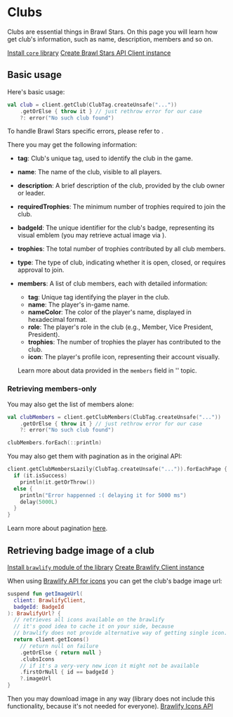 # Clubs
Clubs are essential things in Brawl Stars. On this page you will learn how get club's information,
such as name, description, members and so on.

<procedure title="Pre-conditions" collapsible="true">
    <step><a href="Getting-started.md">Install <code>core</code> library</a></step>
    <step><a href="Getting-started.md">Create Brawl Stars API Client instance</a></step>
</procedure>

## Basic usage
Here's basic usage:
```Kotlin
val club = client.getClub(ClubTag.createUnsafe("..."))
    .getOrElse { throw it } // just rethrow error for our case
    ?: error("No such club found")
```
To handle Brawl Stars specific errors, please refer to [](Handling-Brawl-Stars-Client-Error.md).

There you may get the following information:
- **tag**: Club's unique tag, used to identify the club in the game.
- **name**: The name of the club, visible to all players.
- **description**: A brief description of the club, provided by the club owner or leader.
- **requiredTrophies**: The minimum number of trophies required to join the club.
- **badgeId**: The unique identifier for the club's badge, representing its visual emblem (you may retrieve actual image via [](Brawlify-Api.md)).
- **trophies**: The total number of trophies contributed by all club members.
- **type**: The type of club, indicating whether it is open, closed, or requires approval to join.
- **members**: A list of club members, each with detailed information:
  - **tag**: Unique tag identifying the player in the club.
  - **name**: The player's in-game name.
  - **nameColor**: The color of the player's name, displayed in hexadecimal format.
  - **role**: The player's role in the club (e.g., Member, Vice President, President).
  - **trophies**: The number of trophies the player has contributed to the club.
  - **icon**: The player's profile icon, representing their account visually.
  
  Learn more about data provided in the `members` field in '[](Profile.md)' topic.

### Retrieving members-only
You may also get the list of members alone:
```Kotlin
val clubMembers = client.getClubMembers(ClubTag.createUnsafe("..."))
    .getOrElse { throw it } // just rethrow error for our case
    ?: error("No such club found")

clubMembers.forEach(::println)
```
You may also get them with pagination as in the original API:
```Kotlin
client.getClubMembersLazily(ClubTag.createUnsafe("...")).forEachPage {
  if (it.isSuccess)
    println(it.getOrThrow())
  else {
    println("Error happenned :( delaying it for 5000 ms")
    delay(5000L)
  }
}
```
Learn more about pagination [here](Pagination.md).

## Retrieving badge image of a club
<procedure title="Pre-conditions" collapsible="true">
    <step><a href="Getting-started.md">Install <code>brawlify</code> module of the library</a></step>
    <step><a href="Getting-started.md">Create Brawlify Client instance</a></step>
</procedure>

When using [Brawlify API for icons](https://brawlapi.com/#/endpoints/icons) you can get the club's badge image url:
```Kotlin
suspend fun getImageUrl(
  client: BrawlifyClient, 
  badgeId: BadgeId
): BrawlifyUrl? {
  // retrieves all icons available on the brawlify
  // it's good idea to cache it on your side, because
  // brawlify does not provide alternative way of getting single icon.
  return client.getIcons()
    // return null on failure
    .getOrElse { return null }
    .clubsIcons
    // if it's a very-very new icon it might not be available
    .firstOrNull { id == badgeId }
    ?.imageUrl
}
```
Then you may download image in any way (library does not include this functionality, because it's not needed for everyone).
<seealso style="cards">
    <category ref="external">
      <a href="https://brawlapi.com/#/endpoints/icons" summary="Get Icons API endpoint summary with example output.">Brawlify Icons API</a>
    </category>
    <category ref="internal">
        <a href="Clubs.md"/>
        <a href="Handling-Brawl-Stars-Client-Error.md"/>
    </category>
</seealso> 
